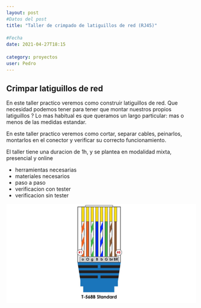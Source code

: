 ```yaml
---
layout: post
#Datos del post
title: "Taller de crimpado de latiguillos de red (RJ45)"

#Fecha
date: 2021-04-27T18:15

category: proyectos
user: Pedro
---
```


## Crimpar latiguillos de red

En este taller practico veremos como construir latiguillos de red. 
Que necesidad podemos tener para tener que montar nuestros propios latiguillos ? 
Lo mas habitual es que queramos un largo particular: mas o menos de las medidas estandar. 

En este taller practico veremos como cortar, separar cables, peinarlos, montarlos en el conector y verificar su correcto funcionamiento.

El taller tiene una duracion de 1h, y se plantea en modalidad mixta, presencial y online

<ul>
<li>herramientas necesarias</li>
<li>materiales necesarios</li>
<li>paso a paso</li>
<li>verificacion con tester</li>
<li>verificacion sin tester</li>
</ul>

<img src="/recursos/varios/Diagram_Alarm-Daisychain-T568BCrimp.jpg">
